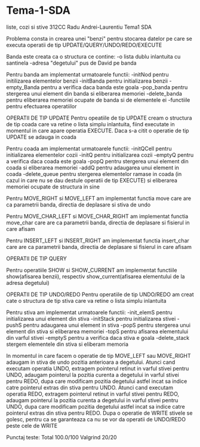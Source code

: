 # Tema-1-SDA
liste, cozi si stive
312CC Radu Andrei-Laurentiu Tema1 SDA

Problema consta in crearea unei "benzi" pentru stocarea datelor
pe care se executa operatii de tip UPDATE/QUERY/UNDO/REDO/EXECUTE

Banda este creata ca o structura ce contine:
-o lista dublu inlantuita cu santinela
-adresa "degetului" pus de David pe banda

Pentru banda am implementat urmatoarele functii:
-initNod pentru initilizarea elementelor benzii
-initBanda pentru initializarea benzii
-empty_Banda pentru a verifica daca banda este goala
-pop_banda pentru stergerea unui element din banda si eliberarea memoriei
-delete_banda pentru eliberarea memoriei ocupate de banda si de elementele ei
-functiile pentru efectuarea operatiilor 

OPERATII DE TIP UPDATE
Pentru opeatiile de tip UPDATE cream o structura de tip coada care va retine
o lista simplu inlantuita, fiind executate in momentul in care apare 
operatia EXECUTE.
Daca s-a citit o operatie de tip UPDATE se adauga in coada

Pentru coada am implementat urmatoarele functii:
-initQCell pentru initializarea elementelor cozii
-initQ pentru initializarea cozii
-emptyQ pentru a verifica daca coada este goala
-popQ pentru stergerea unui element din coada si eliberarea memoriei 
-addQ pentru adaugarea unui element in coada
-delete_queue pentru stergerea elementelor ramase in coada
(in cazul in care nu se dau destule operatii de tip EXECUTE)
si eliberarea memoriei ocupate de structura in sine

Pentru MOVE_RIGHT si MOVE_LEFT am implementat functia move
care are ca parametrii banda, directia de deplasare si stiva de undo

Pentru MOVE_CHAR_LEFT si MOVE_CHAR_RIGHT am implementat functia move_char
care are ca parametrii banda, directia de deplasare si fisierul in care afisam

Pentru INSERT_LEFT si INSERT_RIGHT am implementat functia insert_char
care are ca parametrii banda, directia de deplasare si fisierul in care afisam


OPERATII DE TIP QUERY

Pentru operatiile SHOW si SHOW_CURRENT am implementat functiile 
show(afisarea benzii), respectiv show_current(afisarea elementului 
de la adresa degetului)

OPERATII DE TIP UNDO/REDO
Pentru operatiile de tip UNDO/REDO am creat cate o structura de tip stiva care
va retine o lista simplu inlantuita

Pentru stiva am implementat urmatoarele functii:
-init_elemS pentru initializarea unui element din stiva
-initStack pentru initializarea stivei
-pushS pentru adaugarea unui element in stiva
-popS pentru stergerea unui element din stiva si eliberarea memoriei
-topS pentru afisarea elementului din varful stivei
-emptyS pentru a verifica daca stiva e goala
-delete_stack stergem elementele din stiva si eliberam memoria

In momentul in care facem o operatie de tip MOVE_LEFT sau MOVE_RIGHT
adaugam in stiva de undo pozitia anterioara a degetului.
Atunci cand executam operatia UNDO, extragem pointerul retinut in 
varful stivei pentru UNDO, adaugam pointerul la pozitia curenta a degetului 
in varful stivei pentru REDO, dupa care modificam pozitia degetului astfel 
incat sa indice catre pointerul extras din stiva pentru UNDO.
Atunci cand executam operatia REDO, extragem pointerul retinut in varful stivei 
pentru REDO, adaugam pointerul la pozitia curenta a degetului in varful stivei
pentru UNDO, dupa care modificam pozitia degetului astfel incat sa indice catre 
pointerul extras din stiva pentru REDO.
Dupa o operatie de WRITE stivele se golesc, pentru ca se garanteaza ca nu se 
vor da operatii de UNDO/REDO peste cele de WRITE


Punctaj teste:
Total 100.0/100
Valgrind 20/20
